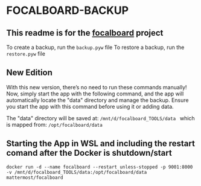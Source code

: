 # FOCALBOARD-BACKUP

## This readme is for the [focalboard](https://github.com/mattermost-community/focalboard) project

To create a backup, run the `backup.pyw` file
To restore a backup, run the `restore.pyw` file

## New Edition

With this new version, there’s no need to run these commands manually! Now, simply start the app with the following command, and the app will automatically locate the "data" directory and manage the backup.
Ensure you start the app with this command before using it or adding data.

The "data" directory will be saved at: `/mnt/d/focalboard_TOOLS/data ` which is mapped from: `/opt/focalboard/data `

## Starting the App in WSL and including the restart comand after the Docker is shutdown/start

```
docker run -d --name focalboard --restart unless-stopped -p 9001:8000 -v /mnt/d/focalboard_TOOLS/data:/opt/focalboard/data mattermost/focalboard
```
